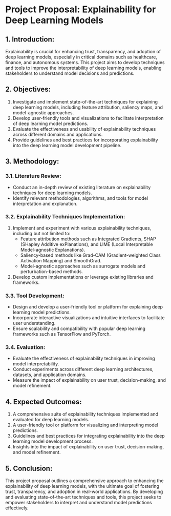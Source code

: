 # Project Proposal: Explainability for Deep Learning Models

## 1. Introduction:
Explainability is crucial for enhancing trust, transparency, and adoption of deep learning models, especially in critical domains such as healthcare, finance, and autonomous systems. This project aims to develop techniques and tools to improve the interpretability of deep learning models, enabling stakeholders to understand model decisions and predictions.

## 2. Objectives:
1. Investigate and implement state-of-the-art techniques for explaining deep learning models, including feature attribution, saliency maps, and model-agnostic approaches.
2. Develop user-friendly tools and visualizations to facilitate interpretation of deep learning model predictions.
3. Evaluate the effectiveness and usability of explainability techniques across different domains and applications.
4. Provide guidelines and best practices for incorporating explainability into the deep learning model development pipeline.

## 3. Methodology:
### 3.1. Literature Review:
- Conduct an in-depth review of existing literature on explainability techniques for deep learning models.
- Identify relevant methodologies, algorithms, and tools for model interpretation and explanation.

### 3.2. Explainability Techniques Implementation:
1. Implement and experiment with various explainability techniques, including but not limited to:
   - Feature attribution methods such as Integrated Gradients, SHAP (SHapley Additive exPlanations), and LIME (Local Interpretable Model-agnostic Explanations).
   - Saliency-based methods like Grad-CAM (Gradient-weighted Class Activation Mapping) and SmoothGrad.
   - Model-agnostic approaches such as surrogate models and perturbation-based methods.
2. Develop custom implementations or leverage existing libraries and frameworks.

### 3.3. Tool Development:
- Design and develop a user-friendly tool or platform for explaining deep learning model predictions.
- Incorporate interactive visualizations and intuitive interfaces to facilitate user understanding.
- Ensure scalability and compatibility with popular deep learning frameworks such as TensorFlow and PyTorch.

### 3.4. Evaluation:
- Evaluate the effectiveness of explainability techniques in improving model interpretability.
- Conduct experiments across different deep learning architectures, datasets, and application domains.
- Measure the impact of explainability on user trust, decision-making, and model refinement.

## 4. Expected Outcomes:
1. A comprehensive suite of explainability techniques implemented and evaluated for deep learning models.
2. A user-friendly tool or platform for visualizing and interpreting model predictions.
3. Guidelines and best practices for integrating explainability into the deep learning model development process.
4. Insights into the impact of explainability on user trust, decision-making, and model refinement.

## 5. Conclusion:
This project proposal outlines a comprehensive approach to enhancing the explainability of deep learning models, with the ultimate goal of fostering trust, transparency, and adoption in real-world applications. By developing and evaluating state-of-the-art techniques and tools, this project seeks to empower stakeholders to interpret and understand model predictions effectively.
